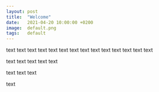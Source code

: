 ```yaml
---
layout: post
title:  "Welcome"
date:   2021-04-20 10:00:00 +0200
image:  default.png
tags:   default
---
```

text text text text text text text text text 
text text text 
text text 


text text text text text 

text text text 


text 